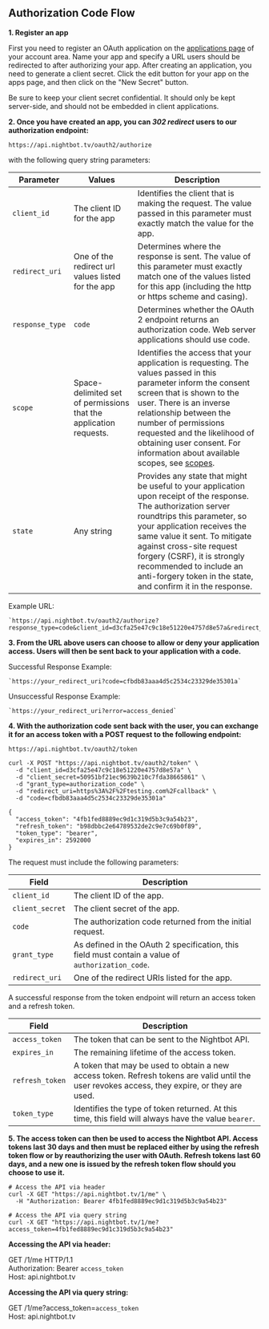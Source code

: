## Authorization Code Flow

**1. Register an app**

  First you need to register an OAuth application on the [applications page](https://beta.nightbot.tv/account/applications) of your account area. Name your app and specify a URL users should be redirected to after authorizing your app. After creating an application, you need to generate a client secret. Click the edit button for your app on the apps page, and then click on the "New Secret" button.

<aside class="notice">
Be sure to keep your client secret confidential. It should only be kept server-side, and should not be embedded in client applications.
</aside>

**2. Once you have created an app, you can *302 redirect* users to our authorization endpoint:**

  `https://api.nightbot.tv/oauth2/authorize`

  with the following query string parameters:

<table>
  <thead>
    <tr>
      <th style="width: 100px;">Parameter</th>
      <th>Values</th>
      <th>Description</th>
    </tr>
  </thead>
  <tbody>
    <tr>
      <td><code><span>client_id</span></code></td>
      <td>The client ID for the app</td>
      <td>Identifies the client that is making the request. The value passed in this parameter must exactly match the value for the app.</td>
    </tr>
    <tr>
      <td><code><span>redirect_uri</span></code></td>
      <td>One of the redirect url values listed for the app</td>
      <td>Determines where the response is sent. The value of this parameter must exactly match one of the values listed for this app (including the http or https scheme and casing).</td>
    </tr>
    <tr>
      <td><code><span>response_type</span></code></td>
      <td><code>code</code></td>
      <td>Determines whether the OAuth 2 endpoint returns an authorization code. Web server applications should use code.</td>
    </tr>
    <tr>
      <td><code><span>scope</span></code></td>
      <td>Space-delimited set of permissions that the application requests.</td>
      <td>Identifies the access that your application is requesting. The values passed in this parameter inform the consent screen that is shown to the user. There is an inverse relationship between the number of permissions requested and the likelihood of obtaining user consent. For information about available scopes, see <a href="#scopes">scopes</a>.</td>
    </tr>
    <tr>
      <td><code><span>state</span></code></td>
      <td>Any string</td>
      <td>Provides any state that might be useful to your application upon receipt of the response. The authorization server roundtrips this parameter, so your application receives the same value it sent. To mitigate against cross-site request forgery (CSRF), it is strongly recommended to include an anti-forgery token in the state, and confirm it in the response.</td>
    </tr>
  </tbody>
</table>

Example URL:

    `https://api.nightbot.tv/oauth2/authorize?response_type=code&client_id=d3cfa25e47c9c18e51220e4757d8e57a&redirect_uri=https%3A%2F%2Ftesting.com%2Fcallback&scope=commands%20timers`

**3. From the URL above users can choose to allow or deny your application access. Users will then be sent back to your application with a code.**

Successful Response Example:

    `https://your_redirect_uri?code=cfbdb83aaa4d5c2534c23329de35301a`

Unsuccessful Response Example:

    `https://your_redirect_uri?error=access_denied`

**4. With the authorization code sent back with the user, you can exchange it for an access token with a POST request to the following endpoint:**

  `https://api.nightbot.tv/oauth2/token`

```cURL
curl -X POST "https://api.nightbot.tv/oauth2/token" \
  -d "client_id=d3cfa25e47c9c18e51220e4757d8e57a" \
  -d "client_secret=50951bf21ec9639b210c7fda38665861" \
  -d "grant_type=authorization_code" \
  -d "redirect_uri=https%3A%2F%2Ftesting.com%2Fcallback" \
  -d "code=cfbdb83aaa4d5c2534c23329de35301a"

{
  "access_token": "4fb1fed8889ec9d1c319d5b3c9a54b23",
  "refresh_token": "b98dbbc2e64789532de2c9e7c69b0f89",
  "token_type": "bearer",
  "expires_in": 2592000
}
```

The request must include the following parameters:

<table>
  <thead>
    <tr>
      <th style="width: 100px;">Field</th>
      <th>Description</th>
    </tr>
  </thead>
  <tbody>
    <tr>
      <td><code><span>client_id</span></code></td>
      <td>The client ID of the app.</td>
    </tr>
    <tr>
      <td><code><span>client_secret</span></code></td>
      <td>The client secret of the app.</td>
    </tr>
    <tr>
      <td><code><span>code</span></code></td>
      <td>The authorization code returned from the initial request.</td>
    </tr>
    <tr>
      <td><code><span>grant_type</span></code></td>
      <td>As defined in the OAuth 2 specification, this field must contain a
      value of <code><span>authorization_code</span></code>.</td>
    </tr>
    <tr>
      <td><code><span>redirect_uri</span></code></td>
      <td>One of the redirect URIs listed for the app.</td>
    </tr>
  </tbody>
</table>

A successful response from the token endpoint will return an access token and a refresh token.

<table>
  <thead>
    <tr>
      <th style="width: 100px;">Field</th>
      <th>Description</th>
    </tr>
  </thead>
  <tbody>
    <tr>
      <td><code><span>access_token</span></code></td>
      <td>The token that can be sent to the Nightbot API.</td>
    </tr>
    <tr>
      <td><code><span>expires_in</span></code></td>
      <td>The remaining lifetime of the access token.</td>
    </tr>
    <tr>
      <td><code><span>refresh_token</span></code></td>
      <td>A token that may be used to obtain a new access token. Refresh tokens
      are valid until the user revokes access, they expire, or they are used.
    </tr>
    <tr>
      <td><code><span>token_type</span></code></td>
      <td>Identifies the type of token returned. At this time, this field will
      always have the value <code><span>bearer</span></code>.</td>
    </tr>
  </tbody>
</table>

**5. The access token can then be used to access the Nightbot API. Access tokens last 30 days and then must be replaced either by using the refresh token flow or by reauthorizing the user with OAuth. Refresh tokens last 60 days, and a new one is issued by the refresh token flow should you choose to use it.**

```cURL
# Access the API via header
curl -X GET "https://api.nightbot.tv/1/me" \
  -H "Authorization: Bearer 4fb1fed8889ec9d1c319d5b3c9a54b23"

# Access the API via query string
curl -X GET "https://api.nightbot.tv/1/me?access_token=4fb1fed8889ec9d1c319d5b3c9a54b23"
```

**Accessing the API via header:**

<aside>
GET /1/me HTTP/1.1<br>
Authorization: Bearer <code>access_token</code><br>
Host: api.nightbot.tv
</aside>

**Accessing the API via query string:**

<aside>
GET /1/me?access_token=<code>access_token</code><br>
Host: api.nightbot.tv
</aside>
